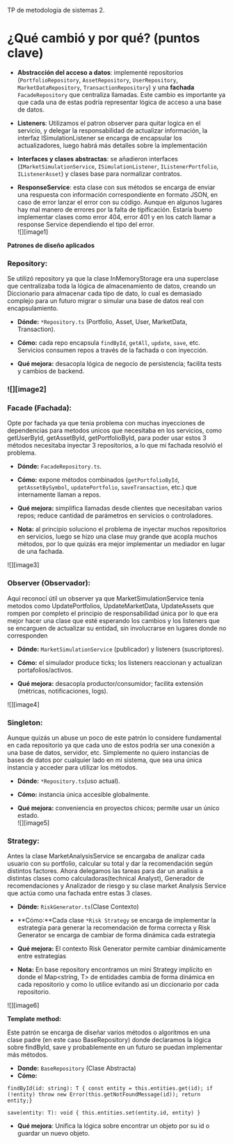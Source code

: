TP de metodología de sistemas 2\.

# **¿Qué cambió y por qué? (puntos clave)**

* **Abstracción del acceso a datos**: implementé repositorios (`PortfolioRepository`, `AssetRepository`, `UserRepository`, `MarketDataRepository`, `TransactionRepository`) y una **fachada** `FacadeRepository` que centraliza llamadas. Este cambio es importante ya que cada una de estas podría representar lógica de acceso a una base de datos.

* **Listeners**: Utilizamos el patron observer para quitar logica en el servicio, y delegar la responsabilidad de actualizar información,  la interfaz ISimulationListener se encarga de encapsular los actualizadores, luego habrá más detalles sobre la implementación

* **Interfaces y clases abstractas**: se añadieron interfaces (`IMarketSimulationService`, `ISimulationListener`, `IListenerPortfolio`, `IListenerAsset`) y clases base para normalizar contratos.

* **ResponseService**: esta clase con sus métodos se encarga de enviar una respuesta con información correspondiente en formato JSON, en caso de error lanzar el error con su código. Aunque en algunos lugares hay mal manero de errores por la falta de tipificación. Estaría bueno implementar clases como error 404, error 401 y en los catch llamar a response Service dependiendo el tipo del error.  
  ![][image1]

**Patrones de diseño aplicados**

### **Repository:**

Se utilizó repository ya que la clase InMemoryStorage era una superclase que centralizaba toda la lógica de almacenamiento de datos, creando un Diccionario para almacenar cada tipo de dato, lo cual es demasiado complejo para un futuro migrar o simular una base de datos real con encapsulamiento.

* **Dónde:** `*Repository.ts` (Portfolio, Asset, User, MarketData, Transaction).

* **Cómo:** cada repo encapsula `findById`, `getAll`, `update`, `save`, etc. Servicios consumen repos a través de la fachada o con inyección.

* **Qué mejora:** desacopla lógica de negocio de persistencia; facilita tests y cambios de backend.

### **![][image2]**

### **Facade (Fachada):**

Opte por fachada ya que tenia problema con muchas inyecciones de dependencias para metodos unicos que necesitaba en los servicios, como getUserById, getAssetById, getPortfolioById, para poder usar estos 3 métodos necesitaba inyectar 3 repositorios, a lo que mi fachada resolvió el problema.

* **Dónde:** `FacadeRepository.ts`.

* **Cómo:** expone métodos combinados (`getPortfolioById`, `getAssetBySymbol`, `updatePortfolio`, `saveTransaction`, etc.) que internamente llaman a repos.

* **Qué mejora:** simplifica llamadas desde clientes que necesitaban varios repos; reduce cantidad de parámetros en servicios o controladores.

* **Nota:** al principio soluciono el problema de inyectar muchos repositorios en servicios, luego se hizo una clase muy grande que acopla muchos métodos, por lo que quizás era mejor implementar un mediador en lugar de una fachada.

![][image3]

### **Observer (Observador):**

Aquí reconocí útil un observer ya que MarketSimulationService tenía metodos como UpdatePortfolios, UpdateMarketData, UpdateAssets que rompen por completo el principio de responsabilidad única por lo que era mejor hacer una clase que esté esperando los cambios y los listeners que se encarguen de actualizar su entidad, sin involucrarse en lugares donde no corresponden

* **Dónde:** `MarketSimulationService` (publicador) y listeners (suscriptores).

* **Cómo:** el simulador produce ticks; los listeners reaccionan y actualizan portafolios/activos.

* **Qué mejora:** desacopla productor/consumidor; facilita extensión (métricas, notificaciones, logs).

![][image4]

### **Singleton:**

Aunque quizás un abuse un poco de este patrón lo considere fundamental en cada repositorio ya que cada uno de estos podría ser una conexión a una base de datos, servidor, etc. Simplemente no quiero instancias de bases de datos por cualquier lado en mi sistema, que sea una única instancia y acceder para utilizar los métodos.

* **Dónde:** `*Repository.ts`(uso actual).

* **Cómo:** instancia única accesible globalmente.

* **Qué mejora:** conveniencia en proyectos chicos; permite usar un único estado.  
  ![][image5]

### **Strategy:**

Antes la clase MarketAnalysisService se encargaba de analizar cada usuario con su portfolio, calcular su total y dar la recomendación según distintos factores. Ahora delegamos las tareas para dar un analisis a distintas clases como calculadoras(technical Analyst), Generador de recomendaciones y Analizador de riesgo y su clase market Analysis Service que actúa como una fachada entre estas 3 clases.

* **Dónde:** `RiskGenerator.ts`(Clase Contexto)

* **Cómo:**Cada clase `*Risk Strategy` se encarga de implementar la estrategia para generar la recomendación de forma correcta y Risk Generator se encarga de cambiar de forma dinámica cada estrategia

* **Qué mejora:** El contexto Risk Generator permite cambiar dinámicamente entre estrategias

* **Nota:** En base repository encontramos un mini Strategy implícito en donde el Map\<string, T\> de entidades cambia de forma dinámica en cada repositorio y como lo utilice evitando asi un diccionario por cada repositorio.

![][image6]

**Template method:**

Este patrón se encarga de diseñar varios métodos o algoritmos en una clase padre (en este caso BaseRepository)  donde declaramos la lógica sobre findById, save y probablemente en un futuro se puedan implementar más métodos.

* **Donde:** `BaseRepository` (Clase Abstracta)
* **Cómo:**

`findById(id: string): T { const entity = this.entities.get(id); if (!entity) throw new Error(this.getNotFoundMessage(id)); return entity;}`

`save(entity: T): void { this.entities.set(entity.id, entity) }`

* **Qué mejora**: Unifica la lógica sobre encontrar un objeto por su id o guardar un nuevo objeto.
